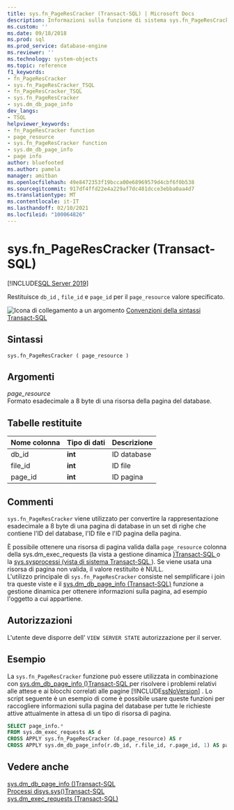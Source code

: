 ```yaml
---
title: sys.fn_PageResCracker (Transact-SQL) | Microsoft Docs
description: Informazioni sulla funzione di sistema sys.fn_PageResCracker. Vedere gli esempi e visualizzare altre risorse disponibili.
ms.custom: ''
ms.date: 09/18/2018
ms.prod: sql
ms.prod_service: database-engine
ms.reviewer: ''
ms.technology: system-objects
ms.topic: reference
f1_keywords:
- fn_PageResCracker
- sys.fn_PageResCracker_TSQL
- fn_PageResCracker_TSQL
- sys.fn_PageResCracker
- sys.dm_db_page_info
dev_langs:
- TSQL
helpviewer_keywords:
- fn_PageResCracker function
- page_resource
- sys.fn_PageResCracker function
- sys.dm_db_page_info
- page info
author: bluefooted
ms.author: pamela
manager: amitban
ms.openlocfilehash: 49e8472353f19bcca00e68969579d4cbf6f0b538
ms.sourcegitcommit: 917df4ffd22e4a229af7dc481dcce3ebba0aa4d7
ms.translationtype: MT
ms.contentlocale: it-IT
ms.lasthandoff: 02/10/2021
ms.locfileid: "100064826"
---
```

# <a name="sysfn_pagerescracker-transact-sql"></a>sys.fn_PageResCracker (Transact-SQL)
[!INCLUDE[SQL Server 2019](../../includes/applies-to-version/sqlserver2019.md)]

Restituisce `db_id` , `file_id` e `page_id` per il `page_resource` valore specificato. 
  
 ![Icona di collegamento a un argomento](../../database-engine/configure-windows/media/topic-link.gif "Icona di collegamento a un argomento") [Convenzioni della sintassi Transact-SQL](../../t-sql/language-elements/transact-sql-syntax-conventions-transact-sql.md)  
  
## <a name="syntax"></a>Sintassi  
```  
sys.fn_PageResCracker ( page_resource )  
```  
  
## <a name="arguments"></a>Argomenti  
*page_resource*    
Formato esadecimale a 8 byte di una risorsa della pagina del database.
  
## <a name="tables-returned"></a>Tabelle restituite  
  
|Nome colonna|Tipo di dati|Descrizione|  
|-----------------|---------------|-----------------|  
|db_id|**int**|ID database|  
|file_id|**int**|ID file|  
|page_id|**int**|ID pagina|  
  
## <a name="remarks"></a>Commenti  
`sys.fn_PageResCracker` viene utilizzato per convertire la rappresentazione esadecimale a 8 byte di una pagina di database in un set di righe che contiene l'ID del database, l'ID file e l'ID pagina della pagina.   

È possibile ottenere una risorsa di pagina valida dalla `page_resource` colonna della sys.dm_exec_requests &#40;la vista a gestione dinamica [&#41;Transact-SQL ](../../relational-databases/system-dynamic-management-views/sys-dm-exec-requests-transact-sql.md) o la [sys.sysprocessi &#40;vista di sistema Transact-SQL ](../../relational-databases/system-compatibility-views/sys-sysprocesses-transact-sql.md)&#41;. Se viene usata una risorsa di pagina non valida, il valore restituito è NULL.  
L'utilizzo principale di `sys.fn_PageResCracker` consiste nel semplificare i join tra queste viste e il [sys.dm_db_page_info &#40;Transact-SQL&#41;](../../relational-databases/system-dynamic-management-views/sys-dm-db-page-info-transact-sql.md) funzione a gestione dinamica per ottenere informazioni sulla pagina, ad esempio l'oggetto a cui appartiene.
  
## <a name="permissions"></a>Autorizzazioni  
L'utente deve disporre dell' `VIEW SERVER STATE` autorizzazione per il server.  
  
## <a name="examples"></a>Esempio  
La `sys.fn_PageResCracker` funzione può essere utilizzata in combinazione con [sys.dm_db_page_info &#40;&#41;Transact-SQL ](../../relational-databases/system-dynamic-management-views/sys-dm-db-page-info-transact-sql.md) per risolvere i problemi relativi alle attese e ai blocchi correlati alle pagine [!INCLUDE[ssNoVersion](../../includes/ssnoversion-md.md)] .  Lo script seguente è un esempio di come è possibile usare queste funzioni per raccogliere informazioni sulla pagina del database per tutte le richieste attive attualmente in attesa di un tipo di risorsa di pagina. 
  
```sql  
SELECT page_info.* 
FROM sys.dm_exec_requests AS d  
CROSS APPLY sys.fn_PageResCracker (d.page_resource) AS r  
CROSS APPLY sys.dm_db_page_info(r.db_id, r.file_id, r.page_id, 1) AS page_info
```  
  
## <a name="see-also"></a>Vedere anche  
 [sys.dm_db_page_info &#40;&#41;Transact-SQL ](../../relational-databases/system-dynamic-management-views/sys-dm-db-page-info-transact-sql.md)  
 [ Processi disys.sys&#40;&#41;Transact-SQL ](../../relational-databases/system-compatibility-views/sys-sysprocesses-transact-sql.md)   
 [sys.dm_exec_requests &#40;Transact-SQL&#41;](../../relational-databases/system-dynamic-management-views/sys-dm-exec-requests-transact-sql.md)  
  
  
